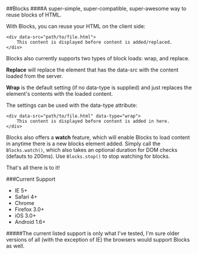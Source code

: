 ##Blocks
####A super-simple, super-compatible, super-awesome way to reuse blocks of HTML.

With Blocks, you can reuse your HTML on the client side:

    <div data-src="path/to/file.html">
        This content is displayed before content is added/replaced.
    </div>

Blocks also currently supports two types of block loads: wrap, and replace.

**Replace** will replace the element that has the data-src with the content loaded from the server.

**Wrap** is the default setting (if no data-type is supplied) and just replaces the element's contents with the loaded content.

The settings can be used with the data-type attribute:

    <div data-src="path/to/file.html" data-type="wrap">
    	This content is displayed before content is added in here.
    </div>

Blocks also offers a **watch** feature, which will enable Blocks to load content in anytime there is a new blocks element added. Simply call the
`Blocks.watch()`, which also takes an optional duration for DOM checks (defauts to 200ms). Use `Blocks.stop()` to stop watching for blocks.

That's all there is to it!

###Current Support
- IE 5+
- Safari 4+
- Chrome 
- Firefox 3.0+
- iOS 3.0+
- Android 1.6+

#####The current listed support is only what I've tested, I'm sure older versions of all (with the exception of IE) the browsers would support Blocks as well.